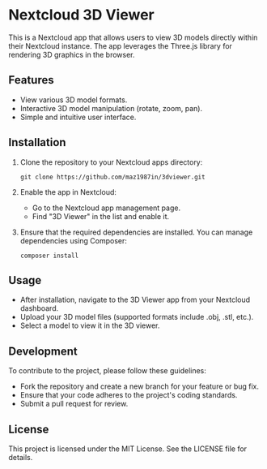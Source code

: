 # Nextcloud 3D Viewer

This is a Nextcloud app that allows users to view 3D models directly within their Nextcloud instance. The app leverages the Three.js library for rendering 3D graphics in the browser.

## Features

- View various 3D model formats.
- Interactive 3D model manipulation (rotate, zoom, pan).
- Simple and intuitive user interface.

## Installation

1. Clone the repository to your Nextcloud apps directory:
   ```
   git clone https://github.com/maz1987in/3dviewer.git
   ```

2. Enable the app in Nextcloud:
   - Go to the Nextcloud app management page.
   - Find "3D Viewer" in the list and enable it.

3. Ensure that the required dependencies are installed. You can manage dependencies using Composer:
   ```
   composer install
   ```

## Usage

- After installation, navigate to the 3D Viewer app from your Nextcloud dashboard.
- Upload your 3D model files (supported formats include .obj, .stl, etc.).
- Select a model to view it in the 3D viewer.

## Development

To contribute to the project, please follow these guidelines:

- Fork the repository and create a new branch for your feature or bug fix.
- Ensure that your code adheres to the project's coding standards.
- Submit a pull request for review.

## License

This project is licensed under the MIT License. See the LICENSE file for details.